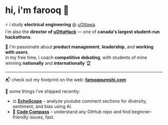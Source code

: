# hi, i'm farooq 👋

⚡ i study **electrical engineering** @ [uOttawa](https://www.uottawa.ca/faculty-engineering/school-electrical-engineering-computer-science).  
i'm also the **director of [uOttaHack](https://uottahack.ca)** — one of **canada's largest student-run hackathons**.

🚀 i'm passionate about **product management**, **leadership**, and **working with users**.  
in my free time, i coach **competitive debating**, with students of mine winning **nationally** and **internationally** 🏆

---

📬 check out my footprint on the web: [**farooqqureshi.com**](https://farooqqureshi.com)

🔨 some things i've shipped recently:

- ⚖️ [**EchoScope**](https://echoscope.vercel.app) – analyze youtube comment sections for diversity, sentiment, and bias using AI.
- 🧭 [**Code Compass**](https://trycodecompass.vercel.app) – understand any GitHub repo and find beginner-friendly issues, fast.
